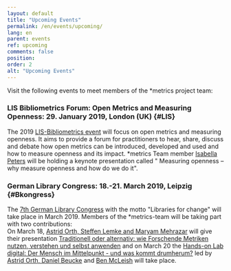 ```yaml
---
layout: default
title: "Upcoming Events"
permalink: /en/events/upcoming/
lang: en
parent: events
ref: upcoming
comments: false
position:
order: 2
alt: "Upcoming Events"
---
```

<!-- Start editing content here-->

Visit the following events to meet members of the \*metrics project team:     

### LIS Bibliometrics Forum: Open Metrics and Measuring Openness: 29. January 2019, London (UK) {#LIS} 
The 2019 [LIS-Bibliometrics event](https://www.eventbrite.co.uk/e/lis-bibliometrics-forum-open-metrics-and-measuring-openness-registration-52053342950) will focus on open metrics and measuring openness. It aims to provide a forum for practitioners to hear, share, discuss and debate how open metrics can be introduced, developed and used and how to measure openness and its impact. \*metrics Team member [Isabella Peters](https://metrics-project.net/en/uber_uns/team/) will be holding a keynote presentation called " Measuring openness – why measure openness and how do we do it".

### German Library Congress: 18.-21. March 2019, Leipzig {#Bkongress}  
The [7th German Library Congress](http://www.bid-kongress-leipzig.de/t3/index.php?id=74) with the motto "Libraries for change" will take place in March 2019. Members of the \*metrics-team will be taking part with two contributions:  
On March 18, [Astrid Orth, Steffen Lemke and Maryam Mehrazar](https://metrics-project.net/en/uber_uns/team/) will give their presentation 
[Traditionell oder alternativ: wie Forschende Metriken nutzen, verstehen und selbst anwenden](http://www.professionalabstracts.com/bid2019/iplanner/#/presentation/96) and on March 20 the [Hands-on Lab digital: Der Mensch im Mittelpunkt - und was kommt drumherum?](http://www.professionalabstracts.com/bid2019/iplanner/#/session/120) led by [Astrid Orth, Daniel Beucke](https://metrics-project.net/en/uber_uns/team/) and [Ben McLeish](https://www.altmetric.com/about-us/people/ben-mcleish/) will take place.

